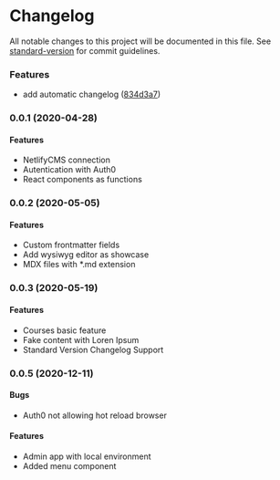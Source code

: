 # Changelog

All notable changes to this project will be documented in this file. See [standard-version](https://github.com/conventional-changelog/standard-version) for commit guidelines.

### Features

* add automatic changelog ([834d3a7](https://github.com/gatsbyjs/gatsby-starter-blog/commit/834d3a73b7ffdfb649b6cad96897adbf8563ae09))

### 0.0.1 (2020-04-28)

#### Features

* NetlifyCMS connection
* Autentication with Auth0
* React components as functions

### 0.0.2 (2020-05-05)

#### Features

* Custom frontmatter fields
* Add wysiwyg editor as showcase
* MDX files with *.md extension

### 0.0.3 (2020-05-19)

#### Features

* Courses basic feature
* Fake content with Loren Ipsum
* Standard Version Changelog Support

### 0.0.5 (2020-12-11)

#### Bugs
* Auth0 not allowing hot reload browser

#### Features
* Admin app with local environment
* Added menu component
